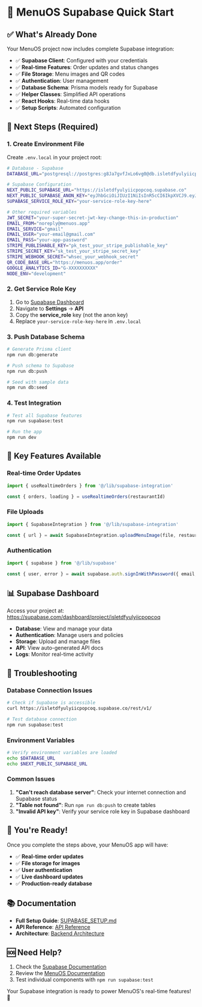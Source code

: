 # 🚀 MenuOS Supabase Quick Start

## ✅ What's Already Done

Your MenuOS project now includes complete Supabase integration:

- ✅ **Supabase Client**: Configured with your credentials
- ✅ **Real-time Features**: Order updates and status changes
- ✅ **File Storage**: Menu images and QR codes
- ✅ **Authentication**: User management
- ✅ **Database Schema**: Prisma models ready for Supabase
- ✅ **Helper Classes**: Simplified API operations
- ✅ **React Hooks**: Real-time data hooks
- ✅ **Setup Scripts**: Automated configuration

## 🔧 Next Steps (Required)

### 1. Create Environment File

Create `.env.local` in your project root:

```bash
# Database - Supabase
DATABASE_URL="postgresql://postgres:g8Ja7gvfJxLo6vg0@db.isletdfyulyiicpopcoq.supabase.co:5432/postgres"

# Supabase Configuration
NEXT_PUBLIC_SUPABASE_URL="https://isletdfyulyiicpopcoq.supabase.co"
NEXT_PUBLIC_SUPABASE_ANON_KEY="eyJhbGciOiJIUzI1NiIsInR5cCI6IkpXVCJ9.eyJpc3MiOiJzdXBhYmFzZSIsInJlZiI6ImlzbGV0ZGZ5dWx5aWljcG9wY29xIiwicm9sZSI6ImFub24iLCJpYXQiOjE3NjA1NTg1MTUsImV4cCI6MjA3NjEzNDUxNX0.cYRyyf1oanH4ezfZJDfMKPh0KcQo57VwsADuywuMkaA"
SUPABASE_SERVICE_ROLE_KEY="your-service-role-key-here"

# Other required variables
JWT_SECRET="your-super-secret-jwt-key-change-this-in-production"
EMAIL_FROM="noreply@menuos.app"
EMAIL_SERVICE="gmail"
EMAIL_USER="your-email@gmail.com"
EMAIL_PASS="your-app-password"
STRIPE_PUBLISHABLE_KEY="pk_test_your_stripe_publishable_key"
STRIPE_SECRET_KEY="sk_test_your_stripe_secret_key"
STRIPE_WEBHOOK_SECRET="whsec_your_webhook_secret"
QR_CODE_BASE_URL="https://menuos.app/order"
GOOGLE_ANALYTICS_ID="G-XXXXXXXXXX"
NODE_ENV="development"
```

### 2. Get Service Role Key

1. Go to [Supabase Dashboard](https://supabase.com/dashboard/project/isletdfyulyiicpopcoq)
2. Navigate to **Settings** → **API**
3. Copy the **service_role** key (not the anon key)
4. Replace `your-service-role-key-here` in `.env.local`

### 3. Push Database Schema

```bash
# Generate Prisma client
npm run db:generate

# Push schema to Supabase
npm run db:push

# Seed with sample data
npm run db:seed
```

### 4. Test Integration

```bash
# Test all Supabase features
npm run supabase:test

# Run the app
npm run dev
```

## 🎯 Key Features Available

### Real-time Order Updates
```typescript
import { useRealtimeOrders } from '@/lib/supabase-integration'

const { orders, loading } = useRealtimeOrders(restaurantId)
```

### File Uploads
```typescript
import { SupabaseIntegration } from '@/lib/supabase-integration'

const { url } = await SupabaseIntegration.uploadMenuImage(file, restaurantId, menuItemId)
```

### Authentication
```typescript
import { supabase } from '@/lib/supabase'

const { user, error } = await supabase.auth.signInWithPassword({ email, password })
```

## 📊 Supabase Dashboard

Access your project at: https://supabase.com/dashboard/project/isletdfyulyiicpopcoq

- **Database**: View and manage your data
- **Authentication**: Manage users and policies
- **Storage**: Upload and manage files
- **API**: View auto-generated API docs
- **Logs**: Monitor real-time activity

## 🚨 Troubleshooting

### Database Connection Issues
```bash
# Check if Supabase is accessible
curl https://isletdfyulyiicpopcoq.supabase.co/rest/v1/

# Test database connection
npm run supabase:test
```

### Environment Variables
```bash
# Verify environment variables are loaded
echo $DATABASE_URL
echo $NEXT_PUBLIC_SUPABASE_URL
```

### Common Issues
1. **"Can't reach database server"**: Check your internet connection and Supabase status
2. **"Table not found"**: Run `npm run db:push` to create tables
3. **"Invalid API key"**: Verify your service role key in Supabase dashboard

## 🎉 You're Ready!

Once you complete the steps above, your MenuOS app will have:

- ✅ **Real-time order updates**
- ✅ **File storage for images**
- ✅ **User authentication**
- ✅ **Live dashboard updates**
- ✅ **Production-ready database**

## 📚 Documentation

- **Full Setup Guide**: [SUPABASE_SETUP.md](./SUPABASE_SETUP.md)
- **API Reference**: [API Reference](./repowiki/content/API%20Reference/)
- **Architecture**: [Backend Architecture](./repowiki/content/Backend%20Architecture/)

## 🆘 Need Help?

1. Check the [Supabase Documentation](https://supabase.com/docs)
2. Review the [MenuOS Documentation](./repowiki/)
3. Test individual components with `npm run supabase:test`

Your Supabase integration is ready to power MenuOS's real-time features! 🚀
